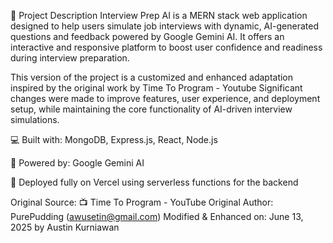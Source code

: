 📝 Project Description
Interview Prep AI is a MERN stack web application designed to help users simulate job interviews with dynamic, AI-generated questions and feedback powered by Google Gemini AI. It offers an interactive and responsive platform to boost user confidence and readiness during interview preparation.

This version of the project is a customized and enhanced adaptation inspired by the original work by Time To Program - Youtube Significant changes were made to improve features, user experience, and deployment setup, while maintaining the core functionality of AI-driven interview simulations.

💻 Built with: MongoDB, Express.js, React, Node.js

🤖 Powered by: Google Gemini AI

🚀 Deployed fully on Vercel using serverless functions for the backend


Original Source:
📺 Time To Program - YouTube
Original Author: PurePudding (awusetin@gmail.com)
Modified & Enhanced on: June 13, 2025 by Austin Kurniawan